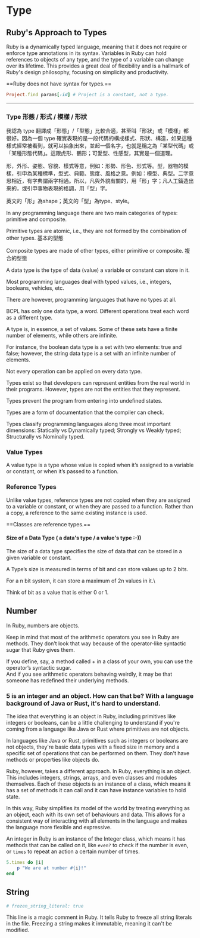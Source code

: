 # Type

## Ruby's Approach to Types

Ruby is a dynamically typed language, meaning that it does not require or enforce type annotations in its syntax. Variables in Ruby can hold references to objects of any type, and the type of a variable can change over its lifetime. This provides a great deal of flexibility and is a hallmark of Ruby's design philosophy, focusing on simplicity and productivity.

==Ruby does not have syntax for types.==

```ruby
Project.find params[:id] # Project is a constant, not a type.
```



****

### Type 形態 / 形式 / 模樣 / 形狀

我認為 type 翻譯成「形態」/「型態」比較合適，甚至叫「形狀」或「模樣」都很好。因為一個 type 確實表現的是一段代碼的構成樣式、形狀、構造，如果這種樣式經常被看到，就可以抽象出來，並起一個名字，也就是稱之為「某型代碼」或「某種形態代碼」。這跟虎形、鶴形；可愛型、性感型，其實是一個道理。

形，外形、姿態、容貌、樣式等意，例如：形勢、形色、形式等。型，器物的模樣，引申為某種標準，型式、典範、態度、風格之意。例如：模型、典型。二字意思相近，有字典謂兩字相通。所以，凡與外貌有關的，用「形」字；凡人工鑄造出來的，或引申事物表現的格調，用「型」字。

英文的「形」為shape；英文的「型」為type、style。

In any programming language there are two main categories of types: primitive and composite.

Primitive types are atomic, i.e., they are not formed by the combination of other types. 基本的型態

Composite types are made of other types, either primitive or composite. 複合的型態

A data type is the type of data (value) a variable or constant can store in it.

Most programming languages deal with typed values, i.e., integers, booleans, vehicles, etc.

There are however, programming languages that have no types at all.

BCPL has only one data type, a word. Different operations treat each word as a different type.

A type is, in essence, a set of values. Some of these sets have a finite number of elements, while others are infinite.

For instance, the boolean data type is a set with two elements: true and false; however, the string data type is a set with an infinite number of elements.

Not every operation can be applied on every data type.

Types exist so that developers can represent entities from the real world in their programs. However, types are not the entities that they represent.

Types prevent the program from entering into undefined states.

Types are a form of documentation that the compiler can check.

Types classify programming languages along three most important dimensions: Statically vs Dynamically typed; Strongly vs Weakly typed; Structurally vs Nominally typed.

### Value Types

A value type is a type whose value is copied when it’s assigned to a variable or constant, or when it’s passed to a function.

### Reference Types

Unlike value types, reference types are not copied when they are assigned to a variable or constant, or when they are passed to a function. Rather than a copy, a reference to the same existing instance is used.

==Classes are reference types.==

#### Size of a Data Type ( a data's type / a value's type :-))

The size of a data type specifies the size of data that can be stored in a given variable or constant.

A Type’s size is measured in terms of bit and can store values up to 2 bits.

For a n bit system, it can store a maximum of 2n values in it.\


Think of bit as a value that is either 0 or 1.

## Number

In Ruby, numbers are objects.

Keep in mind that most of the arithmetic operators you see in Ruby are methods. They don’t look that way because of the operator-like syntactic sugar that Ruby gives them.

If you define, say, a method called + in a class of your own, you can use the operator’s syntactic sugar.\
And if you see arithmetic operators behaving weirdly, it may be that someone has redefined their underlying methods.

### 5 is an integer and an object. How can that be? With a language background of Java or Rust, it's hard to understand.

The idea that everything is an object in Ruby, including primitives like integers or booleans, can be a little challenging to understand if you're coming from a language like Java or Rust where primitives are not objects.

In languages like Java or Rust, primitives such as integers or booleans are not objects, they're basic data types with a fixed size in memory and a specific set of operations that can be performed on them. They don't have methods or properties like objects do.

Ruby, however, takes a different approach. In Ruby, everything is an object. This includes integers, strings, arrays, and even classes and modules themselves. Each of these objects is an instance of a class, which means it has a set of methods it can call and it can have instance variables to hold state.

In this way, Ruby simplifies its model of the world by treating everything as an object, each with its own set of behaviours and data. This allows for a consistent way of interacting with all elements in the language and makes the language more flexible and expressive.

An integer in Ruby is an instance of the Integer class, which means it has methods that can be called on it, like `even?` to check if the number is even, or `times` to repeat an action a certain number of times.

```ruby
5.times do |i|
	p "We are at number #{i}!"
end
```

## String



```ruby
# frozen_string_literal: true
```

This line is a magic comment in Ruby. It tells Ruby to freeze all string literals in the file. Freezing a string makes it immutable, meaning it can't be modified.

